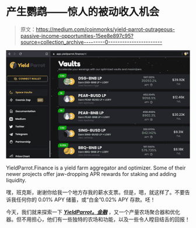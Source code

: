 # 产生鹦鹉——惊人的被动收入机会

> 原文：<https://medium.com/coinmonks/yield-parrot-outrageous-passive-income-opportunities-15ee8e897c95?source=collection_archive---------0----------------------->

![](img/35027e76f2250ea7ce7bf49092eb1737.png)

YieldParrot.Finance is a yield farm aggregator and optimizer. Some of their newer projects offer jaw-dropping APR rewards for staking and adding liquidity.

嘿，班克斯，谢谢你给我一个地方存我的薪水支票。但是，嗯，就这样了。不要告诉我任何你的 0.01% APY 储蓄，或“白金”0.02% APY 存款。呸！

今天，我们就来探索一下 [***YieldParrot。金融***](https://app.yieldparrot.finance/#/) ，又一个产量农场聚合器和优化器。但不用担心，他们有一些独特的农场和功能，以及一些令人瞠目结舌的回报！